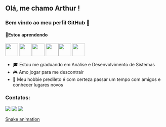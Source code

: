 ## Olá, me chamo Arthur ! 
### Bem vindo ao meu perfil GitHub 👋

#### 📘Estou aprendendo

<img src="https://cdn.jsdelivr.net/gh/devicons/devicon/icons/html5/html5-plain-wordmark.svg" width="40" height="40"/> <img src="https://cdn.jsdelivr.net/gh/devicons/devicon/icons/css3/css3-plain-wordmark.svg" width="40" height="40"/><img src="https://cdn.jsdelivr.net/gh/devicons/devicon/icons/javascript/javascript-plain.svg" width="40" height="40" /> <img src="https://cdn.jsdelivr.net/gh/devicons/devicon/icons/php/php-plain.svg" width="40" height="40"/><img src="https://cdn.jsdelivr.net/gh/devicons/devicon/icons/python/python-original.svg" width="40" height="40"/> <img src="https://cdn.jsdelivr.net/gh/devicons/devicon/icons/mysql/mysql-original-wordmark.svg" width="40" height="40"/>


- 🎓 Estou me graduando em Análise e Desenvolvimento de Sistemas
- 🎮 Amo jogar para me descontrair 
- 🌱 Meu hobbie predileto é com certeza passar um tempo com amigos e conhecer lugares novos 

### Contatos:

<div>
<a href="https://www.instagram.com/arthur.hfreitas/" target="_blank"><img src="https://img.shields.io/badge/-Instagram-%23E4405F?style=for-the-badge&logo=instagram&logoColor=white" target="_blank"></a>
<a href = "mailto:arthurh2018@gmail.com"><img src="https://img.shields.io/badge/Gmail-D14836?style=for-the-badge&logo=gmail&logoColor=white" target="_blank"></a>
<a href="https://www.linkedin.com/in/arthur-freitas-a6866a200/" target="_blank"><img src="https://img.shields.io/badge/-LinkedIn-%230077B5?style=for-the-badge&logo=linkedin&logoColor=white" target="_blank"></a>   
</div>

[Snake animation](https://github.com/Arthur0019/Arthur0019/blob/output/github-contribution-grid-snake.svg)
